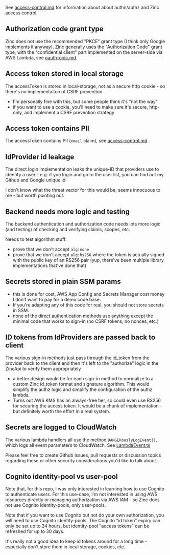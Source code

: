 See [access-control.md](/doc/access-control.md) for information about about
authn/authz and Zinc access control.

## Authorization code grant type
Zinc does not use the recommended "PKCE" grant type (I think only Google
implements it anyway).  Zinc generally uses the "Authorization Code" grant
type, with the "confidential client" part implemented on the server-side
via AWS Lambda, see
[oauth-oidc.md](/aws-infra/lambda/doc/oauth-oidc.md).

## Access token stored in local storage
The accessToken is stored in local-storage, not as a secure http cookie -
so there's no implementaiton of CSRF prevention.
* I'm personally fine with this, but some people think it's "not the way"
* if you want to use a cookie, you'll need to make sure it's secure,
  http-only, and implement a CSRF prevention strategy

## Access token contains PII
The accessToken contains PII (`email` claim), see
[access-control.md](/doc/access-control.md) .

## IdProvider id leakage
The direct login implementation leaks the unique-ID that providers use to
identify a user - e.g. if you login and go to the user list, you can find out
my Github and Google unique id

I don't know what the threat vector for this would be, seems innocuous to
me - but worth pointing out.

## Backend needs more logic and testing
The backend authentication and authorization code needs lots more
logic (and testing) of checking and verifying claims, scopes, etc.

Needs to test algorithm stuff:
* prove that we don't accept `alg:none`
* prove that we don't accept `alg:hs256` where the token is actually signed
  with the public key of an RS256 pair (yup, there've been multiple library
  implementations that've done that)

## Secrets stored in plain SSM params
* this is done for cost, AWS App Config and Secrets Manager cost money I
  don't want to pay for a demo code base.
* If you're adapting any of this code for real, you should not store
  secrets in SSM.
* none of the direct authentication methods use anything except the minimal
  code that works to sign-in (no CSRF tokens, no nonces, etc.)

## ID tokens from IdProviders are passed back to client
The various sign-in methods just pass through the id_token from the
provider back to the client and then it's left to the "authorize" logic in
the ZincApi to verify them appropriately
* a better design would be for each sign-in method to normalize to a custom
  Zinc id_token format and signature algorithm.  This would simplify the authz
  logic and simplify the configuration of the authz lambda.
* Turns out AWS KMS has an always-free tier, so could even use RS256 for
  securing the access token.  It would be a chunk of implementation - but
  definitely worth the effort in a real system.

## Secrets are logged to CloudWatch
The various lambda handlers all use the method `DANGERouslyLogEvent()`, which
logs all event parameters to CloudWatch.
See [LambdaEvent.ts](/aws-infra/lambda/src/Util/LambdaEvent.ts)

Please feel free to create Github issues, pull requests or discussion topics
regarding these or other security considerations you'd like to talk about.


## Cognito identity-pool vs user-pool

Note that, for this repo, I was only interested in learning how to use
Cognito to authenticate users. For this use-case, I'm not interested in
using AWS resources directly or managing authorization via AWS IAM - so Zinc
does not use Cognito identity-pools, only user-pools.

Note that if you want to use Cognito but not do your own authorization,
you will need to use Cognito identity-pools.
The Cognito "id token" expiry can only be set up to 24 hours, but identity-pool
"access tokens" can be refreshed for up to 30 days.

It's really not a good idea to keep id tokens around for a long time -
especially don't store them in local storage, cookies, etc.


